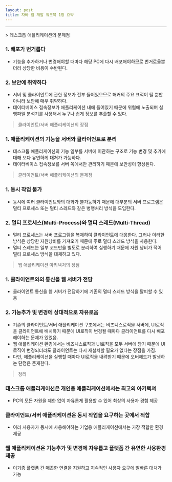 ```yaml
---
layout: post
title: 자바 웹 개발 워크북 1장 요약
---
```

<hr>
> 데스크톱 애플리케이션의 문제점

### 1. 배포가 번거롭다 ###
* 기능을 추가하거나 변경해야할 때마다 해당 PC에 다시 배포해야하므로 번거로울뿐더러 상당한 비용이 수반된다.

### 2. 보안에 취약하다 ###
* 서버 및 클라이언트에 관한 정보가 전부 들어있으므로 해커의 주요 표적이 될 뿐만 아니라 보안에 매우 취약하다.
* 데이터베이스 접속정보가 애플리케이션 내에 들어있기 때문에 위협에 노출되며 실행파일 분석기를 사용해서 누구나 쉽게 정보를 추출할 수 있다.

> 클라이언트/서버 애플리케이션의 장점

### 1. 애플리케이션의 기능을 서버와 클라이언트로 분리
* 데스크톱 애플리케이션의 기능 일부를 서버에 이관하는 구조로 기능 변경 및 추가에 대해 보다 유연하게 대처가 가능하다.
* 데이터베이스 접속정보를 서버 쪽에서만 관리하기 때문에 보안성이 향상된다. 

> 클라이언트/서버 애플리케이션의 문제점

### 1. 동시 작업 불가
* 동시에 여러 클라이언트와의 대화가 불가능하기 때문에 대부분의 서버 프로그램은 멀티 프로세스 또는 멀티 스레드와 같은 병행처리 방식을 도입한다.

### 2. 멀티 프로세스(Multi-Process)와 멀티 스레드(Multi-Thread)
* 멀티 프로세스는 서버 프로그램을 복제하여 클라이언트에 대응한다. 그러나 이러한 방식은 상당한 자원낭비를 가져오기 때문에 주로 멀티 스레드 방식을 사용한다.
* 멀티 스레드는 일부 코드만을 별도로 분리하여 실행하기 때문에 자원 낭비가 적어 멀티 프로세스 방식을 대체하고 있다.

> 웹 애플리케이션 아키텍처의 장점

### 1. 클라이언트와의 통신을 웹 서버가 전담
* 클라이언트 통신을 웹 서버가 전담하기에 기존의 멀티 스레드 방식을 탈피할 수 있음

### 2. 기능추가 및 변경에 상대적으로 자유로움
* 기존의 클라이언트/서버 애플리케이션 구조에서는 비즈니스로직을 서버에, UI로직을 클라이언트에 배치하기 때문에 UI로직이 변경될 때마다 클라이언트를 다시 배포해야하는 문제가 있었음.
* 웹 애플리케이션 환경에서는 비즈니스로직과 UI로직을 모두 서버에 담기 때문에 UI로직이 변경되더라도 클라이언트는 다시 재설치할 필요가 없다는 장점을 가짐.
* 다만, 애플리케이션을 실행할 때마다 UI로직을 내려받기 때문에 오버헤드가 발생하는 단점은 존재한다.

> 정리

### 데스크톱 애플리케이션은 개인용 애플리케이션에서는 최고의 아키텍쳐
* PC의 모든 자원을 제한 없이 자유롭게 활용할 수 있어 최상의 사용자 경험 제공

### 클라이언트/서버 애플리케이션은 동시 작업을 요구하는 곳에서 적합
* 여러 사용자가 동시에 사용해야하는 기업용 애플리케이션에서는 가장 적합한 환경 제공

### 웹 애플리케이션은 기능추가 및 변경에 자유롭고 플랫폼 간 유연한 사용환경 제공
* 이기종 플랫폼 간 매끈한 연결을 지원하고 지속적인 사용자 요구에 발빠른 대처가 가능

